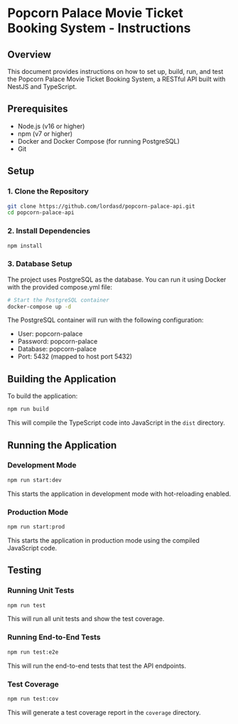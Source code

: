 # Popcorn Palace Movie Ticket Booking System - Instructions

## Overview
This document provides instructions on how to set up, build, run, and test the Popcorn Palace Movie Ticket Booking System, a RESTful API built with NestJS and TypeScript.

## Prerequisites
- Node.js (v16 or higher)
- npm (v7 or higher)
- Docker and Docker Compose (for running PostgreSQL)
- Git

## Setup

### 1. Clone the Repository
```bash
git clone https://github.com/lordasd/popcorn-palace-api.git
cd popcorn-palace-api
```

### 2. Install Dependencies
```bash
npm install
```

### 3. Database Setup
The project uses PostgreSQL as the database. You can run it using Docker with the provided compose.yml file:

```bash
# Start the PostgreSQL container
docker-compose up -d
```

The PostgreSQL container will run with the following configuration:
- User: popcorn-palace
- Password: popcorn-palace
- Database: popcorn-palace
- Port: 5432 (mapped to host port 5432)


## Building the Application

To build the application:

```bash
npm run build
```

This will compile the TypeScript code into JavaScript in the `dist` directory.

## Running the Application

### Development Mode
```bash
npm run start:dev
```

This starts the application in development mode with hot-reloading enabled.

### Production Mode
```bash
npm run start:prod
```

This starts the application in production mode using the compiled JavaScript code.

## Testing

### Running Unit Tests
```bash
npm run test
```

This will run all unit tests and show the test coverage.

### Running End-to-End Tests
```bash
npm run test:e2e
```

This will run the end-to-end tests that test the API endpoints.

### Test Coverage
```bash
npm run test:cov
```

This will generate a test coverage report in the `coverage` directory.